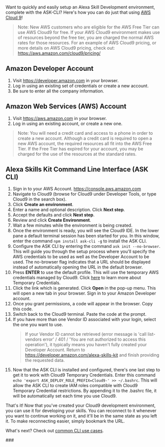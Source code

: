 Want to quickly and easily setup an Alexa Skill Development environment, complete with the ASK-CLI?  Here's how you can do just that using [AWS Cloud 9](https://aws.amazon.com/cloud9/)!

> Note: New AWS customers who are eligible for the AWS Free Tier can use AWS Cloud9 for free. If your AWS Cloud9 environment makes use of resources beyond the free tier, you are charged the normal AWS rates for those resources.  For an example of AWS Cloud9 pricing, or more details on AWS Cloud9 pricing, check out: https://aws.amazon.com/cloud9/pricing/

## Amazon Developer Account

1. Visit https://developer.amazon.com in your browser.
1. Log in using an existing set of credentials or create a new account.
1. Be sure to enter all the company information.

## Amazon Web Services (AWS) Account

1. Visit https://aws.amazon.com in your browser.
1. Log in using an existing account, or create a new one.
> Note: You will need a credit card and access to a phone in order to create a new account.  Although a credit card is required to open a new AWS account, the required resources all fit into the AWS Free Tier.  If the Free Tier has expired for your account, you may be charged for the use of the resources at the standard rates.

## Alexa Skills Kit Command Line Interface (ASK CLI)

1. Sign in to your AWS Account.  https://console.aws.amazon.com
1. Navigate to Cloud9 (browse for Cloud9 under Developer Tools, or type Cloud9 in the search box).
1. Click **Create an environment**.
1. Enter a name and optional description.  Click **Next step**.
1. Accept the defaults and click **Next step**.
1. Review and click **Create Environment**.
1. Wait a few minutes while the environment is being created.
1. Once the environment is ready, you will see the Cloud9 IDE.  In the lower pane a default terminal session has been started for you.  In this window, enter the command `npm install ask-cli -g` to install the ASK CLI.
1. Configure the ASK CLI by entering the command `ask init --no-browser`.  This will guide you through the setup process where you'll specify the AWS credentials to be used as well as the Developer Account to be used.  The no-browser flag indicates that a URL should be displayed instead of automatically opening the URL in the default browser.
1. Press **ENTER** to use the default profile.  This will use the temporary AWS credentials managed by Cloud9.  Click [here](https://docs.aws.amazon.com/cloud9/latest/user-guide/auth-and-access-control.html#auth-and-access-control-temporary-managed-credentials) to learn more about Temporary Credentials.
1. Click the link which is generated.  Click **Open** in the pop-up menu.  This will open a new tab in your browser.  Sign in to your Amazon Developer account.
1. Once you grant permissions, a code will appear in the browser. Copy this code.
1. Switch back to the Cloud9 terminal.  Paste the code at the prompt.
1. If you have more than one Vendor ID associated with your login, select the one you want to use.
   > If your Vendor ID cannot be retrieved (error message is 'call list-vendors error' / 401 / 'You are not authorized to access this operation'), it typically means you haven't fully created your Developer Account.  Return to https://developer.amazon.com/alexa-skills-kit and finish providing the requested data.
1. Now that the ASK CLI is installed and configured, there's one last step to get it to work with Cloud9 Temporary Credentials.  Enter this command `echo 'export ASK_DEPLOY_ROLE_PREFIX=Cloud9-' >> ~/.bashrc`.  This will allow the ASK CLI to create IAM roles compatible with Cloud9 Temporary Credential restrictions.  By appending it to the .bashrc file, it will be automatically set each time you use Cloud9.

That's it!  Now that you've created your Cloud9 development environment, you can use it for developing your skills.  You can reconnect to it whenever you want to continue working on it, and it'll be in the same state as you left it.  To make reconnecting easier, simply bookmark the URL.

What's next?  Check out [common CLI use cases](./common-cli-use-cases.md).

\###
